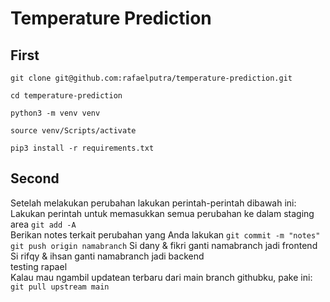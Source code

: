 # Temperature Prediction

## First
`git clone git@github.com:rafaelputra/temperature-prediction.git`

`cd temperature-prediction`

`python3 -m venv venv`

`source venv/Scripts/activate`

`pip3 install -r requirements.txt`

## Second
Setelah melakukan perubahan lakukan perintah-perintah dibawah ini:
<br>
Lakukan perintah untuk memasukkan semua perubahan ke dalam staging area
`git add -A`
<br>
Berikan notes terkait perubahan yang Anda lakukan
`git commit -m "notes"`
`git push origin namabranch`
Si dany & fikri ganti namabranch jadi frontend
<br>
Si rifqy & ihsan ganti namabranch jadi backend
<br>
testing rapael 
<br>
Kalau mau ngambil updatean terbaru dari main branch githubku, pake ini:
`git pull upstream main`

